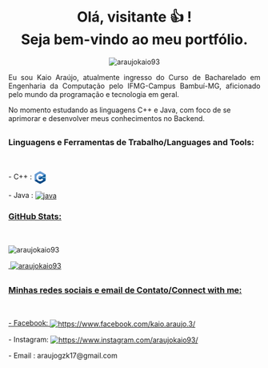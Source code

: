 <h1 align="center"> Olá, visitante 👍 !<br>Seja bem-vindo ao meu portfólio.</h1>
<p align="center"> <img src="https://komarev.com/ghpvc/?username=araujokaio93&label=Visitas%20ao%20Perfil/Profile%20Views&color=b31919&style=flat-square" alt="araujokaio93" /> </p>
<p align="justify">Eu sou Kaio Araújo, atualmente ingresso do Curso de Bacharelado em Engenharia da Computação pelo IFMG-Campus Bambuí-MG, aficionado pelo mundo da programação e tecnologia em geral.</p>
<p align="jusify">No momento estudando as linguagens C++ e Java, com foco de se aprimorar e desenvolver meus conhecimentos no Backend.</p>

##
<h3 align="left">Linguagens e Ferramentas de Trabalho/Languages and Tools:</h3>
<br>
<p align="justify">- C++ : <a href="https://www.w3schools.com/cpp/" target="_blank" rel="noreferrer"> <img align="center"src="https://raw.githubusercontent.com/devicons/devicon/master/icons/cplusplus/cplusplus-original.svg" alt="cplusplus" width="25" height="25"/> </a>
<br>
<p align="justify">- Java : <a href="https://dev.java/" target="_blank" rel="noreferrer"> <img align="center"src="https://cdn.jsdelivr.net/gh/devicons/devicon/icons/java/java-original-wordmark.svg" alt="java" width="25" height="25/>
 </a> </p>

##
<p>
<h3 align="left">GitHub Stats:</h3>
<br>
<p><img align="left" src="https://github-readme-stats.vercel.app/api/top-langs?username=araujokaio93&show_icons=true&theme=dracula&title_color=fffafa&text_color=faf4f4&locale=br&layout=compact" alt="araujokaio93" /></p>
<br>
<p>&nbsp;<img align="center" src="https://github-readme-stats.vercel.app/api?username=araujokaio93&show_icons=true&theme=dracula&title_color=fefbfb&text_color=fefbfb&locale=br" alt="araujokaio93" /></p>

##
<h3 align="left">Minhas redes sociais e email de Contato/Connect with me:</h3>
<br>
<p align="justify">- Facebook: <a href="https://fb.com/https://www.facebook.com/kaio.araujo.3/" target="blank"><img align="center" src="https://raw.githubusercontent.com/rahuldkjain/github-profile-readme-generator/master/src/images/icons/Social/facebook.svg" alt="https://www.facebook.com/kaio.araujo.3/" height="15" width="15" /></a>
<br>
 <p align="justify">- Instagram: 
<a href="https://instagram.com/https://www.instagram.com/araujokaio93/" target="blank"><img align="center" src="https://raw.githubusercontent.com/rahuldkjain/github-profile-readme-generator/master/src/images/icons/Social/instagram.svg" alt="https://www.instagram.com/araujokaio93/" height="15" width="15" /></a>
<br>
<p align=justify">- Email : araujogzk17@gmail.com
</p>
